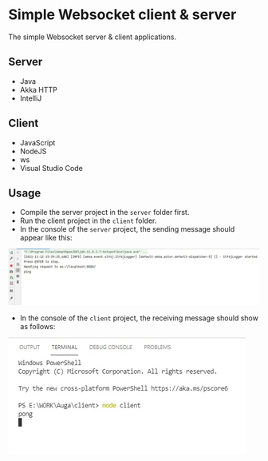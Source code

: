 # Simple Websocket client & server
The simple Websocket server &amp; client applications.

## Server
- Java
- Akka HTTP
- IntelliJ

## Client
- JavaScript
- NodeJS
- ws
- Visual Studio Code

## Usage
- Compile the server project in the ```server``` folder first.
- Run the client project in the ```client``` folder.
- In the console of the ```server``` project, the sending message should appear like this:

![Ping](screenshots/ping.jpg)

- In the console of the ```client``` project, the receiving message should show as follows:

![Pong](screenshots/pong.jpg)
